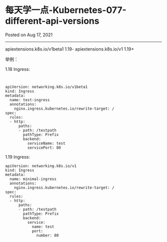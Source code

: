 # 每天学一点-Kubernetes-077-different-api-versions

Posted on Aug 17, 2021

---

apiextensions.k8s.io/v1beta1 1.19-
apiextensions.k8s.io/v1 1.19+

举例：

1.18 Ingress:
```


apiVersion: networking.k8s.io/v1beta1
kind: Ingress
metadata:
  name: test-ingress
  annotations:
    nginx.ingress.kubernetes.io/rewrite-target: /
spec:
  rules:
  - http:
      paths:
      - path: /testpath
        pathType: Prefix
        backend:
          serviceName: test
          servicePort: 80
```


1.19 Ingress:
```
apiVersion: networking.k8s.io/v1
kind: Ingress
metadata:
  name: minimal-ingress
  annotations:
    nginx.ingress.kubernetes.io/rewrite-target: /
spec:
  rules:
  - http:
      paths:
      - path: /testpath
        pathType: Prefix
        backend:
          service:
            name: test
            port:
              number: 80



```